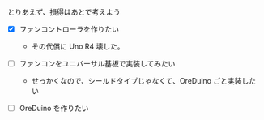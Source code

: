 とりあえず、損得はあとで考えよう

+ [x] ファンコントローラを作りたい
     + その代償に Uno R4 壊した。
+ [ ] ファンコンをユニバーサル基板で実装してみたい
     + せっかくなので、シールドタイプじゃなくて、OreDuino ごと実装したい
+ [ ] OreDuino を作りたい

